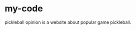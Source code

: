 # my-code
pickleball opinion is a website about popular game pickleball.
<?php

// A simple PHP script that prints a message to the user

$message = "Hello, world! This is my first GitHub repository.";

echo $message;

?>
